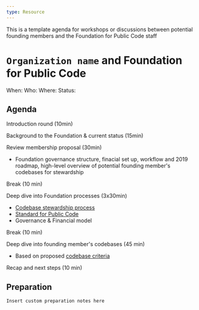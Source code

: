 ```yaml
---
type: Resource
---
```


This is a template agenda for workshops or discussions between potential founding members and the Foundation for Public Code staff

# ```Organization name``` and Foundation for Public Code

When: 
Who: 
Where: 
Status: 

## Agenda

Introduction round (10min)

Background to the Foundation & current status (15min)

Review membership proposal (30min)
* Foundation governance structure, finacial set up, workflow and 2019 roadmap, high-level overview of potential founding member's codebases for stewardship

Break (10 min)

Deep dive into Foundation processes (3x30min)
* [Codebase stewardship process](https://about.publiccode.net/activities/codebase-stewardship/)
* [Standard for Public Code](http://standard.publiccode.net/)
* Governance & Financial model

Break (10 min)

Deep dive into founding member's codebases (45 min)
* Based on proposed [codebase criteria](https://about.publiccode.net/activities/codebase-stewardship/criteria-for-codebase-stewardship.html)

Recap and next steps (10 min)

## Preparation
```Insert custom preparation notes here```
